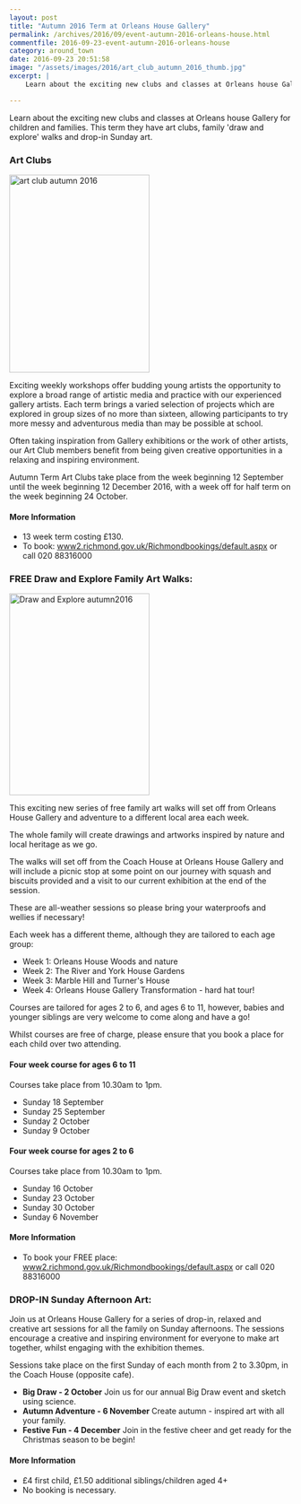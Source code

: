 ```yaml
---
layout: post
title: "Autumn 2016 Term at Orleans House Gallery"
permalink: /archives/2016/09/event-autumn-2016-orleans-house.html
commentfile: 2016-09-23-event-autumn-2016-orleans-house
category: around_town
date: 2016-09-23 20:51:58
image: "/assets/images/2016/art_club_autumn_2016_thumb.jpg"
excerpt: |
    Learn about the exciting new clubs and classes at Orleans house Gallery for children and families.  This term they have art clubs, family 'draw and explore' walks and drop-in Sunday art.

---
```


Learn about the exciting new clubs and classes at Orleans house Gallery for children and families. This term they have art clubs, family 'draw and explore' walks and drop-in Sunday art.

### Art Clubs

<a href="/assets/images/2016/art_club_autumn_2016.jpg" title="See larger version of - art club autumn 2016"><img src="/assets/images/2016/art_club_autumn_2016_thumb.jpg" width="250" height="353" alt="art club autumn 2016" class="photo right" /></a>

Exciting weekly workshops offer budding young artists the opportunity to explore a broad range of artistic media and practice with our experienced gallery artists. Each term brings a varied selection of projects which are explored in group sizes of no more than sixteen, allowing participants to try more messy and adventurous media than may be possible at school.

Often taking inspiration from Gallery exhibitions or the work of other artists, our Art Club members benefit from being given creative opportunities in a relaxing and inspiring environment.

Autumn Term Art Clubs take place from the week beginning 12 September until the week beginning 12 December 2016, with a week off for half term on the week beginning 24 October.

#### More Information

-   13 week term costing £130.
-   To book: [www2.richmond.gov.uk/Richmondbookings/default.aspx](http://www2.richmond.gov.uk/Richmondbookings/default.aspx) or call 020 88316000

### FREE Draw and Explore Family Art Walks:

<a href="/assets/images/2016/Draw_and_Explore_autumn2016.jpg" title="See larger version of - Draw and Explore autumn2016"><img src="/assets/images/2016/Draw_and_Explore_autumn2016_thumb.jpg" width="250" height="360" alt="Draw and Explore autumn2016" class="photo right" /></a>

This exciting new series of free family art walks will set off from Orleans House Gallery and adventure to a different local area each week.

The whole family will create drawings and artworks inspired by nature and local heritage as we go.

The walks will set off from the Coach House at Orleans House Gallery and will include a picnic stop at some point on our journey with squash and biscuits provided and a visit to our current exhibition at the end of the session.

These are all-weather sessions so please bring your waterproofs and wellies if necessary!

Each week has a different theme, although they are tailored to each age group:

-   Week 1: Orleans House Woods and nature
-   Week 2: The River and York House Gardens
-   Week 3: Marble Hill and Turner's House
-   Week 4: Orleans House Gallery Transformation - hard hat tour!

Courses are tailored for ages 2 to 6, and ages 6 to 11, however, babies and younger siblings are very welcome to come along and have a go!

Whilst courses are free of charge, please ensure that you book a place for each child over two attending.

#### Four week course for ages 6 to 11

Courses take place from 10.30am to 1pm.

-   Sunday 18 September
-   Sunday 25 September
-   Sunday 2 October
-   Sunday 9 October

#### Four week course for ages 2 to 6

Courses take place from 10.30am to 1pm.

-   Sunday 16 October
-   Sunday 23 October
-   Sunday 30 October
-   Sunday 6 November

#### More Information

-   To book your FREE place: [www2.richmond.gov.uk/Richmondbookings/default.aspx](http://www2.richmond.gov.uk/Richmondbookings/default.aspx) or call 020 88316000

### DROP-IN Sunday Afternoon Art:

Join us at Orleans House Gallery for a series of drop-in, relaxed and creative art sessions for all the family on Sunday afternoons. The sessions encourage a creative and inspiring environment for everyone to make art together, whilst engaging with the exhibition themes.

Sessions take place on the first Sunday of each month from 2 to 3.30pm, in the Coach House (opposite cafe).

-   **Big Draw - 2 October**
    Join us for our annual Big Draw event and sketch using science.
-   **Autumn Adventure - 6 November**
    Create autumn - inspired art with all your family.
-   **Festive Fun - 4 December**
    Join in the festive cheer and get ready for the Christmas season to be begin!

#### More Information

-   £4 first child, £1.50 additional siblings/children aged 4+
-   No booking is necessary.
